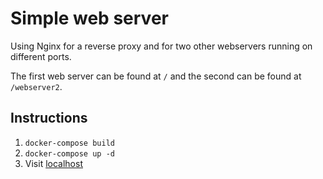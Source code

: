 # Simple web server

Using Nginx for a reverse proxy and for two other webservers running on different ports.

The first web server can be found at `/` and the second can be found at `/webserver2`.

## Instructions

1. `docker-compose build`
2. `docker-compose up -d`
3. Visit [localhost](http://localhost)